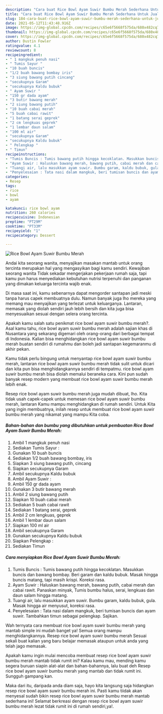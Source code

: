 ```yaml
---
description: "Cara buat Rice Bowl Ayam Suwir Bumbu Merah Sederhana Untuk Jualan"
title: "Cara buat Rice Bowl Ayam Suwir Bumbu Merah Sederhana Untuk Jualan"
slug: 184-cara-buat-rice-bowl-ayam-suwir-bumbu-merah-sederhana-untuk-jualan
date: 2021-05-12T11:43:48.916Z
image: https://img-global.cpcdn.com/recipes/c65e6f5668f575da/680x482cq70/rice-bowl-ayam-suwir-bumbu-merah-foto-resep-utama.jpg
thumbnail: https://img-global.cpcdn.com/recipes/c65e6f5668f575da/680x482cq70/rice-bowl-ayam-suwir-bumbu-merah-foto-resep-utama.jpg
cover: https://img-global.cpcdn.com/recipes/c65e6f5668f575da/680x482cq70/rice-bowl-ayam-suwir-bumbu-merah-foto-resep-utama.jpg
author: Dustin Fowler
ratingvalue: 4.1
reviewcount: 8
recipeingredient:
- " 1 mangkuk penuh nasi"
- " Tumis Sayur "
- "10 buah buncis"
- "1/2 buah bawang bombay iris"
- "3 siung bawang putih cincang"
- "secukupnya Garam"
- "secukupnya Kaldu bubuk"
- " Ayam Suwir "
- "150 gr dada ayam"
- "3 butir bawang merah"
- "2 siung bawang putih"
- "10 buah cabai merah"
- "5 buah cabai rawit"
- "1 batang serai geprek"
- "2 cm lengkuas geprek"
- "1 lembar daun salam"
- "100 ml air"
- "secukupnya Garam"
- "secukupnya Kaldu bubuk"
- " Pelengkap "
- " Timun"
recipeinstructions:
- "Tumis Buncis : Tumis bawang putih hingga kecoklatan. Masukkan buncis dan bawang bombay. Beri garam dan kaldu bubuk. Masak hingga buncis matang, tapi masih krispi. Koreksi rasa."
- "Ayam Suwir : Haluskan bawang merah, bawang putih, cabai merah dan cabai rawit. Panaskan minyak, Tumis bumbu halus, serai, lengkuas dan daun salam hingga matang."
- "Tuangi air, lalu masukkan ayam suwir. Bumbu garam, kaldu bubuk, gula. Masak hingga air menyusut, koreksi rasa."
- "Penyelesaian : Tata nasi dalam mangkuk, beri tumisan buncis dan ayam suwir. Tambahkan timun sebagai pelengkap. Sajikan."
categories:
- Resep
tags:
- rice
- bowl
- ayam

katakunci: rice bowl ayam 
nutrition: 260 calories
recipecuisine: Indonesian
preptime: "PT29M"
cooktime: "PT33M"
recipeyield: "1"
recipecategory: Dessert

---
```



![Rice Bowl Ayam Suwir Bumbu Merah](https://img-global.cpcdn.com/recipes/c65e6f5668f575da/680x482cq70/rice-bowl-ayam-suwir-bumbu-merah-foto-resep-utama.jpg)

Andai kita seorang wanita, menyajikan masakan mantab untuk orang tercinta merupakan hal yang mengasyikan bagi kamu sendiri. Kewajiban seorang  wanita Tidak sekadar mengerjakan pekerjaan rumah saja, tapi kamu pun harus menyediakan kebutuhan nutrisi terpenuhi dan panganan yang dimakan keluarga tercinta wajib enak.

Di masa  saat ini, kamu sebenarnya dapat mengorder santapan jadi meski tanpa harus capek membuatnya dulu. Namun banyak juga lho mereka yang memang mau menyajikan yang terlezat untuk keluarganya. Lantaran, memasak yang diolah sendiri jauh lebih bersih dan kita juga bisa menyesuaikan sesuai dengan selera orang tercinta. 



Apakah kamu salah satu penikmat rice bowl ayam suwir bumbu merah?. Asal kamu tahu, rice bowl ayam suwir bumbu merah adalah sajian khas di Nusantara yang sekarang digemari oleh orang-orang dari berbagai tempat di Indonesia. Kalian bisa menghidangkan rice bowl ayam suwir bumbu merah buatan sendiri di rumahmu dan boleh jadi santapan kegemaranmu di akhir pekan.

Kamu tidak perlu bingung untuk menyantap rice bowl ayam suwir bumbu merah, lantaran rice bowl ayam suwir bumbu merah tidak sulit untuk dicari dan kita pun bisa menghidangkannya sendiri di tempatmu. rice bowl ayam suwir bumbu merah bisa diolah memalui beraneka cara. Kini pun sudah banyak resep modern yang membuat rice bowl ayam suwir bumbu merah lebih enak.

Resep rice bowl ayam suwir bumbu merah juga mudah dibuat, lho. Kita tidak usah capek-capek untuk memesan rice bowl ayam suwir bumbu merah, lantaran Kamu mampu menghidangkan di rumah sendiri. Untuk Kita yang ingin membuatnya, inilah resep untuk membuat rice bowl ayam suwir bumbu merah yang nikamat yang mampu Kita coba.

<!--inarticleads1-->

##### Bahan-bahan dan bumbu yang dibutuhkan untuk pembuatan Rice Bowl Ayam Suwir Bumbu Merah:

1. Ambil  1 mangkuk penuh nasi
1. Sediakan  Tumis Sayur :
1. Gunakan 10 buah buncis
1. Sediakan 1/2 buah bawang bombay, iris
1. Siapkan 3 siung bawang putih, cincang
1. Siapkan secukupnya Garam
1. Ambil secukupnya Kaldu bubuk
1. Ambil  Ayam Suwir :
1. Ambil 150 gr dada ayam
1. Gunakan 3 butir bawang merah
1. Ambil 2 siung bawang putih
1. Siapkan 10 buah cabai merah
1. Sediakan 5 buah cabai rawit
1. Sediakan 1 batang serai, geprek
1. Ambil 2 cm lengkuas, geprek
1. Ambil 1 lembar daun salam
1. Siapkan 100 ml air
1. Ambil secukupnya Garam
1. Gunakan secukupnya Kaldu bubuk
1. Siapkan  Pelengkap :
1. Sediakan  Timun




<!--inarticleads2-->

##### Cara menyiapkan Rice Bowl Ayam Suwir Bumbu Merah:

1. Tumis Buncis : Tumis bawang putih hingga kecoklatan. Masukkan buncis dan bawang bombay. Beri garam dan kaldu bubuk. Masak hingga buncis matang, tapi masih krispi. Koreksi rasa.
1. Ayam Suwir : Haluskan bawang merah, bawang putih, cabai merah dan cabai rawit. Panaskan minyak, Tumis bumbu halus, serai, lengkuas dan daun salam hingga matang.
1. Tuangi air, lalu masukkan ayam suwir. Bumbu garam, kaldu bubuk, gula. Masak hingga air menyusut, koreksi rasa.
1. Penyelesaian : Tata nasi dalam mangkuk, beri tumisan buncis dan ayam suwir. Tambahkan timun sebagai pelengkap. Sajikan.




Wah ternyata cara membuat rice bowl ayam suwir bumbu merah yang mantab simple ini mudah banget ya! Semua orang mampu menghidangkannya. Resep rice bowl ayam suwir bumbu merah Sesuai sekali buat kalian yang baru belajar memasak ataupun untuk anda yang telah jago memasak.

Apakah kamu ingin mulai mencoba membuat resep rice bowl ayam suwir bumbu merah mantab tidak rumit ini? Kalau kamu mau, mending kamu segera buruan siapin alat-alat dan bahan-bahannya, lalu buat deh Resep rice bowl ayam suwir bumbu merah yang mantab dan tidak rumit ini. Sungguh gampang kan. 

Maka dari itu, daripada anda diam saja, hayo kita langsung saja hidangkan resep rice bowl ayam suwir bumbu merah ini. Pasti kamu tiidak akan menyesal sudah bikin resep rice bowl ayam suwir bumbu merah mantab sederhana ini! Selamat berkreasi dengan resep rice bowl ayam suwir bumbu merah lezat tidak rumit ini di rumah sendiri,ya!.

